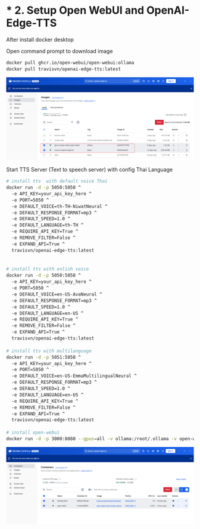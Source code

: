 # * 2. Setup Open WebUI   and OpenAI-Edge-TTS

After install docker desktop

Open command prompt  to download  image

```bash
docker pull ghcr.io/open-webui/open-webui:ollama
docker pull travisvn/openai-edge-tts:latest

```

![1738415448270](image/2.setup_openwebui_openai-edge-tss/1738415448270.png)

Start TTS Server  (Text to speech server)  with config Thai Language

```bash
# install tts  with default voice Thai
docker run -d -p 5050:5050 ^
  -e API_KEY=your_api_key_here ^
  -e PORT=5050 ^
  -e DEFAULT_VOICE=th-TH-NiwatNeural ^
  -e DEFAULT_RESPONSE_FORMAT=mp3 ^
  -e DEFAULT_SPEED=1.0 ^
  -e DEFAULT_LANGUAGE=th-TH ^
  -e REQUIRE_API_KEY=True ^
  -e REMOVE_FILTER=False ^
  -e EXPAND_API=True ^
  travisvn/openai-edge-tts:latest


# install tts with enlish voice
docker run -d -p 5050:5050 ^
  -e API_KEY=your_api_key_here ^
  -e PORT=5050 ^
  -e DEFAULT_VOICE=en-US-AvaNeural ^
  -e DEFAULT_RESPONSE_FORMAT=mp3 ^
  -e DEFAULT_SPEED=1.0 ^
  -e DEFAULT_LANGUAGE=en-US ^
  -e REQUIRE_API_KEY=True ^
  -e REMOVE_FILTER=False ^
  -e EXPAND_API=True ^
  travisvn/openai-edge-tts:latest

# install tts with multilanguage
docker run -d -p 5051:5050 ^
  -e API_KEY=your_api_key_here ^
  -e PORT=5050 ^
  -e DEFAULT_VOICE=en-US-EmmaMultilingualNeural ^
  -e DEFAULT_RESPONSE_FORMAT=mp3 ^
  -e DEFAULT_SPEED=1.0 ^
  -e DEFAULT_LANGUAGE=en-US ^
  -e REQUIRE_API_KEY=True ^
  -e REMOVE_FILTER=False ^
  -e EXPAND_API=True ^
  travisvn/openai-edge-tts:latest

# install open-webui
docker run -d -p 3000:8080 --gpus=all -v ollama:/root/.ollama -v open-webui:/app/backend/data --name open-webui --restart always ghcr.io/open-webui/open-webui:ollama

```

![1738415482413](image/2.setup_openwebui_openai-edge-tss/1738415482413.png)

